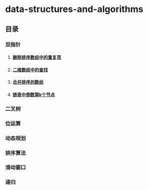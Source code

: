 # data-structures-and-algorithms
## 目录
### 双指针
1. #### [删除排序数组中的重复项](https://github.com/Qhappyman/data-structures-and-algorithms/blob/master/%E5%8F%8C%E6%8C%87%E9%92%88/%E5%88%A0%E9%99%A4%E6%8E%92%E5%BA%8F%E6%95%B0%E7%BB%84%E4%B8%AD%E7%9A%84%E9%87%8D%E5%A4%8D%E9%A1%B9-23.js)
2. #### [二维数组中的查找](https://github.com/Qhappyman/data-structures-and-algorithms/blob/master/%E5%8F%8C%E6%8C%87%E9%92%88/%E4%BA%8C%E7%BB%B4%E6%95%B0%E7%BB%84%E4%B8%AD%E7%9A%84%E6%9F%A5%E6%89%BE-%E5%89%91%E6%8C%87offer04.js)
3. #### [合并排序的数组](https://github.com/Qhappyman/data-structures-and-algorithms/blob/master/%E5%8F%8C%E6%8C%87%E9%92%88/%E5%90%88%E5%B9%B6%E6%8E%92%E5%BA%8F%E7%9A%84%E6%95%B0%E7%BB%84-%E9%9D%A2%E8%AF%95%E9%A2%9810.01.js)
4. #### [链表中倒数第k个节点](https://github.com/Qhappyman/data-structures-and-algorithms/blob/master/%E5%8F%8C%E6%8C%87%E9%92%88/%E9%93%BE%E8%A1%A8%E4%B8%AD%E5%80%92%E6%95%B0%E7%AC%ACk%E4%B8%AA%E8%8A%82%E7%82%B9.js)
### 二叉树
### 位运算
### 动态规划
### 排序算法
### 滑动窗口
### 递归
